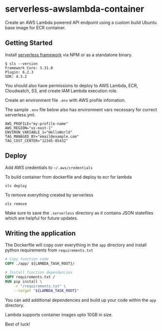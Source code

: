# serverless-awslambda-container

Create an AWS Lambda powered API endpoint using a custom build Ubuntu base image for ECR container.

## Getting Started

Install [serverless framework](https://www.serverless.com/framework/docs/getting-started) via NPM or as a standalone
binary.

```shell
$ sls --version
Framework Core: 3.31.0
Plugin: 6.2.3
SDK: 4.3.2
```

You should also have permissions to deploy to AWS Lambda, ECR, Cloudwatch, S3, and create IAM Lambda execution role.

Create an environment file `.env` with AWS profile infomation.

The sample `.env` file below also has environment vars necessary for currect serverless.yml.

```shell
AWS_PROFILE="my-profile-name"
AWS_REGION="us-east-1"
ENVIRON_VARIABLE_1="HelloWorld"
TAG_MANAGED_BY="email@example.com"
TAG_COST_CENTER="12345-05432"
```

## Deploy

Add AWS credentials to `~/.aws/credentials` 

To build container from dockerfile and deploy to ecr for lambda

```shell
sls deploy
```

To remove everything created by serverless
```shell
sls remove
```

Make sure to save the `.serverless` directory as it contains JSON statefiles which are helpful for future updates.

## Writing the application

The Dockerfile will copy over everything in the `app` directory and install python requirements from `requirements.txt`

```dockerfile
# Copy function code
COPY ./app/ ${LAMBDA_TASK_ROOT}/

# Install function dependencies
COPY requirements.txt /
RUN pip install \
    -r "/requirements.txt" \
    --target "${LAMBDA_TASK_ROOT}"
```

You can add additional dependencies and build up your code within the `app` directory. 

Lambda supports container images upto 10GB in size.


Best of luck!
